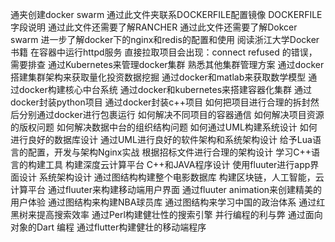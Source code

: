 通夹创建docker swarm
通过此文件夹联系DOCKERFILE配置镜像
DOCKERFILE 字段说明
通过此文件还需要了解RANCHER
通过此文件还需要了解Dokcer swarm
进一步了解docker下的nginx和redis的配置和使用
阅读浙江大学Docker书籍
在容器中运行httpd服务
直接拉取项目会出现：connect refused 的错误，需要排查
通过Kubernetes来管理docker集群
熟悉其他集群管理方案
通过docker搭建集群架构来获取量化投资数据挖掘
通过docker和matlab来获取数学模型
通过docker构建核心中台系统
通过docker和kubernetes来搭建容器化集群
通过docker封装python项目
通过docker封装c++项目
如何把项目进行合理的拆封然后分别通过docker进行包裹运行
如何解决不同项目的容器通信
如何解决项目资源的版权问题
如何解决数据中台的组织结构问题
如何通过UML构建系统设计
如何进行良好的数据库设计
通过UML进行良好的软件架构和系统架构设计
给予Lua语言的配置，开发与架构Nginx实战
根据招标文件进行合理的架构设计
学习C++语言的构建工具
构建深度云计算平台
C++和JAVA程序设计
使用fluuter进行app界面设计
系统架构设计
通过图结构构建整个电影数据库
构建区块链，人工智能，云计算平台
通过fluuter来构建移动端用户界面
通过fluuter animation来创建精美的用户体验
通过图结构来构建NBA球员库
通过图结构来学习中国的政治体系
通过红黑树来提高搜索效率
通过Perl构建健壮性的搜索引擎
并行编程的利与弊
通过面向对象的Dart 编程
通过flutter构建健壮的移动端程序
